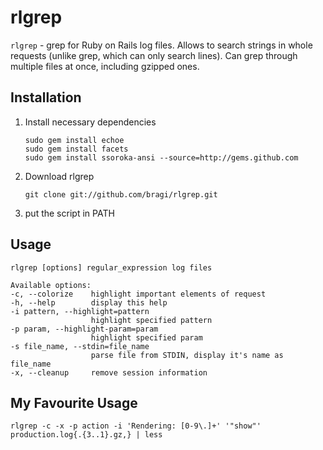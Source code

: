 rlgrep
======

`rlgrep` - grep for Ruby on Rails log files. Allows to search strings in whole requests (unlike grep, which can only search lines). Can grep through multiple files at once, including gzipped ones.

Installation
------------

1.  Install necessary dependencies

        sudo gem install echoe
        sudo gem install facets
        sudo gem install ssoroka-ansi --source=http://gems.github.com

1.  Download rlgrep

        git clone git://github.com/bragi/rlgrep.git

1.  put the script in PATH

Usage
-----

    rlgrep [options] regular_expression log files

    Available options:
    -c, --colorize    highlight important elements of request
    -h, --help        display this help
    -i pattern, --highlight=pattern
                      highlight specified pattern
    -p param, --highlight-param=param
                      highlight specified param
    -s file_name, --stdin=file_name
                      parse file from STDIN, display it's name as file_name
    -x, --cleanup     remove session information

My Favourite Usage
------------------

    rlgrep -c -x -p action -i 'Rendering: [0-9\.]+' '"show"' production.log{.{3..1}.gz,} | less
